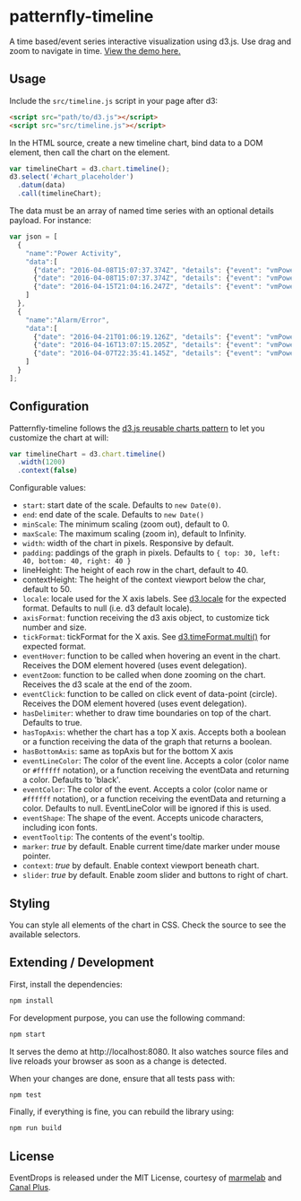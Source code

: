 patternfly-timeline
==========

A time based/event series interactive visualization using d3.js. Use drag and zoom to navigate in time. [View the demo here.](https://rawgit.com/patternfly/patternfly-timeline/master-dist/demo/)

## Usage

Include the `src/timeline.js` script in your page after d3:

```html
<script src="path/to/d3.js"></script>
<script src="src/timeline.js"></script>
```



In the HTML source, create a new timeline chart, bind data to a DOM element, then call the chart on the element.

```js
var timelineChart = d3.chart.timeline();
d3.select('#chart_placeholder')
  .datum(data)
  .call(timelineChart);
```

The data must be an array of named time series with an optional details payload. For instance:

```js
var json = [
  {
    "name":"Power Activity",
    "data":[
      {"date": "2016-04-08T15:07:37.374Z", "details": {"event": "vmPowerOn", "object": "vmName"}},
      {"date": "2016-04-08T15:07:37.374Z", "details": {"event": "vmPowerOn", "object": "vmName"}},
      {"date": "2016-04-15T21:04:16.247Z", "details": {"event": "vmPowerOn", "object": "vmName"}}
    ]
  },
  {
    "name":"Alarm/Error",
    "data":[
      {"date": "2016-04-21T01:06:19.126Z", "details": {"event": "vmPowerOn", "object": "vmName"}},
      {"date": "2016-04-16T13:07:15.205Z", "details": {"event": "vmPowerOff", "object": "hostName"}},
      {"date": "2016-04-07T22:35:41.145Z", "details": {"event": "vmPowerOff", "object": "hostName"}}
    ]
  }
];
```

## Configuration

Patternfly-timeline follows the [d3.js reusable charts pattern](http://bost.ocks.org/mike/chart/) to let you customize the chart at will:

```js
var timelineChart = d3.chart.timeline()
  .width(1200)
  .context(false)
```

Configurable values:

  - `start`: start date of the scale. Defaults to `new Date(0)`.
  - `end`: end date of the scale. Defaults to `new Date()`
  - `minScale`: The minimum scaling (zoom out), default to 0.
  - `maxScale`: The maximum scaling (zoom in), default to Infinity.
  - `width`: width of the chart in pixels. Responsive by default.
  - `padding`: paddings of the graph in pixels. Defaults to `{ top: 30, left: 40, bottom: 40, right: 40 }`
  - lineHeight: The height of each row in the chart, default to 40.
  - contextHeight: The height of the context viewport below the char, default to 50.
  - `locale`: locale used for the X axis labels. See [d3.locale](https://github.com/mbostock/d3/wiki/Localization#locale) for the expected format. Defaults to null (i.e. d3 default locale).
  - `axisFormat`: function receiving the d3 axis object, to customize tick number and size.
  - `tickFormat`: tickFormat for the X axis. See [d3.timeFormat.multi()](https://github.com/mbostock/d3/wiki/Time-Formatting#format_multi) for expected format.
  - `eventHover`: function to be called when hovering an event in the chart. Receives the DOM element hovered (uses event delegation).
  - `eventZoom`: function to be called when done zooming on the chart. Receives the d3 scale at the end of the zoom.
  - `eventClick`: function to be called on click event of data-point (circle). Receives the DOM element hovered (uses event delegation).
  - `hasDelimiter`: whether to draw time boundaries on top of the chart. Defaults to true.
  - `hasTopAxis`: whether the chart has a top X axis. Accepts both a boolean or a function receiving the data of the graph that returns a boolean.
  - `hasBottomAxis`: same as topAxis but for the bottom X axis
  - `eventLineColor`: The color of the event line. Accepts a color (color name or `#ffffff` notation), or a function receiving the eventData and returning a color. Defaults to 'black'.
  - `eventColor`: The color of the event. Accepts a color (color name or `#ffffff` notation), or a function receiving the eventData and returning a color. Defaults to null. EventLineColor will be ignored if this is used.
  - `eventShape`: The shape of the event. Accepts unicode characters, including icon fonts.
  - `eventTooltip`: The contents of the event's tooltip.
  - `marker`: *true* by default. Enable current time/date marker under mouse pointer.
  - `context`: *true* by default. Enable context viewport beneath chart.
  - `slider`: *true* by default. Enable zoom slider and buttons to right of chart.

## Styling

You can style all elements of the chart in CSS. Check the source to see the available selectors.

## Extending / Development

First, install the dependencies:

```sh
npm install
```

For development purpose, you can use the following command:

``` sh
npm start
```

It serves the demo at http://localhost:8080. It also watches source files and live
reloads your browser as soon as a change is detected.

When your changes are done, ensure that all tests pass with:

``` sh
npm test
```

Finally, if everything is fine, you can rebuild the library using:

``` sh
npm run build
```

## License

EventDrops is released under the MIT License, courtesy of [marmelab](http://marmelab.com) and [Canal Plus](https://github.com/canalplus).
